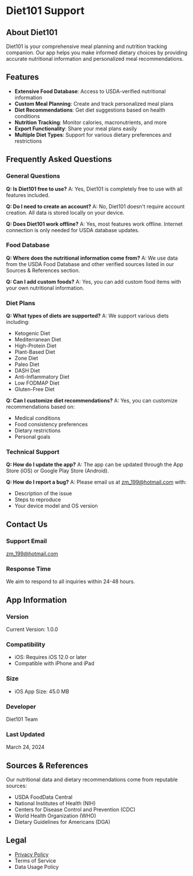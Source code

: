 # Diet101 Support

## About Diet101
Diet101 is your comprehensive meal planning and nutrition tracking companion. Our app helps you make informed dietary choices by providing accurate nutritional information and personalized meal recommendations.

## Features
- **Extensive Food Database**: Access to USDA-verified nutritional information
- **Custom Meal Planning**: Create and track personalized meal plans
- **Diet Recommendations**: Get diet suggestions based on health conditions
- **Nutrition Tracking**: Monitor calories, macronutrients, and more
- **Export Functionality**: Share your meal plans easily
- **Multiple Diet Types**: Support for various dietary preferences and restrictions

## Frequently Asked Questions

### General Questions

**Q: Is Diet101 free to use?**
A: Yes, Diet101 is completely free to use with all features included.

**Q: Do I need to create an account?**
A: No, Diet101 doesn't require account creation. All data is stored locally on your device.

**Q: Does Diet101 work offline?**
A: Yes, most features work offline. Internet connection is only needed for USDA database updates.

### Food Database

**Q: Where does the nutritional information come from?**
A: We use data from the USDA Food Database and other verified sources listed in our Sources & References section.

**Q: Can I add custom foods?**
A: Yes, you can add custom food items with your own nutritional information.

### Diet Plans

**Q: What types of diets are supported?**
A: We support various diets including:
- Ketogenic Diet
- Mediterranean Diet
- High-Protein Diet
- Plant-Based Diet
- Zone Diet
- Paleo Diet
- DASH Diet
- Anti-Inflammatory Diet
- Low FODMAP Diet
- Gluten-Free Diet

**Q: Can I customize diet recommendations?**
A: Yes, you can customize recommendations based on:
- Medical conditions
- Food consistency preferences
- Dietary restrictions
- Personal goals

### Technical Support

**Q: How do I update the app?**
A: The app can be updated through the App Store (iOS) or Google Play Store (Android).

**Q: How do I report a bug?**
A: Please email us at zm_199@hotmail.com with:
- Description of the issue
- Steps to reproduce
- Your device model and OS version

## Contact Us

### Support Email
zm_199@hotmail.com

### Response Time
We aim to respond to all inquiries within 24-48 hours.

## App Information

### Version
Current Version: 1.0.0

### Compatibility
- iOS: Requires iOS 12.0 or later
- Compatible with iPhone and iPad

### Size
- iOS App Size: 45.0 MB

### Developer
Diet101 Team

### Last Updated
March 24, 2024

## Sources & References
Our nutritional data and dietary recommendations come from reputable sources:
- USDA FoodData Central
- National Institutes of Health (NIH)
- Centers for Disease Control and Prevention (CDC)
- World Health Organization (WHO)
- Dietary Guidelines for Americans (DGA)

## Legal
- [Privacy Policy](privacy_policy.md)
- Terms of Service
- Data Usage Policy 

